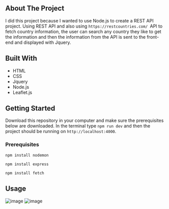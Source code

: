 ## About The Project
I did this project because I wanted to use Node.js to create a REST API project. Using REST API and also using `https://restcountries.com/ `API to fetch country information, the user can search any country they like to get the  information and then the information from the API is sent to the front-end and displayed with Jquery.

## Built With
- HTML
- CSS
- Jquery
- Node.js
- Leaflet.js

## Getting Started
Download this repository in your computer and make sure the prerequisites below are downloaded. In the terminal type `npm run dev` and then the project should be running on `http://localhost:4000`.

### Prerequisites
`npm install nodemon`

`npm install express`

`npm install fetch`

## Usage
![image](https://user-images.githubusercontent.com/86733538/175192140-ac67937e-089d-49f1-947d-a0ea29f5ec1e.png)
![image](https://user-images.githubusercontent.com/86733538/175193252-fcc217b3-de92-4e6c-8fa5-d271e4723b34.png)
